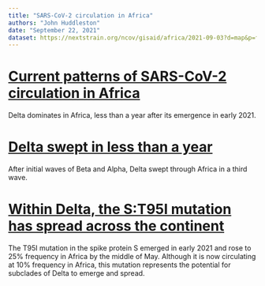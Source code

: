 ```yaml
---
title: "SARS-CoV-2 circulation in Africa"
authors: "John Huddleston"
date: "September 22, 2021"
dataset: https://nextstrain.org/ncov/gisaid/africa/2021-09-03?d=map&p=full
---
```


# [Current patterns of SARS-CoV-2 circulation in Africa](https://nextstrain.org/ncov/gisaid/africa/2021-09-03?d=tree,map,frequencies&f_region=Africa&p=grid)

Delta dominates in Africa, less than a year after its emergence in early 2021.

# [Delta swept in less than a year](https://nextstrain.org/ncov/gisaid/africa/2021-09-03?d=frequencies&f_region=Africa&p=full)

After initial waves of Beta and Alpha, Delta swept through Africa in a third wave.

# [Within Delta, the S:T95I mutation has spread across the continent](https://nextstrain.org/ncov/gisaid/africa/2021-09-03?c=gt-S_95&d=tree,map,frequencies&f_region=Africa&label=clade:21A%20%28Delta%29&p=grid)

The T95I mutation in the spike protein S emerged in early 2021 and rose to 25% frequency in Africa by the middle of May.
Although it is now circulating at 10% frequency in Africa, this mutation represents the potential for subclades of Delta to emerge and spread.